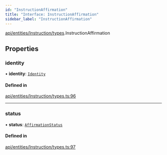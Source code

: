 ```yaml
---
id: "InstructionAffirmation"
title: "Interface: InstructionAffirmation"
sidebar_label: "InstructionAffirmation"
---
```


[api/entities/Instruction/types](../../../../../../modules/API/Entities/Instruction/Types/Types.md).InstructionAffirmation

## Properties

### identity

• **identity**: [`Identity`](../../../../../../classes/API/Entities/Identity/Identity.md)

#### Defined in

[api/entities/Instruction/types.ts:96](https://github.com/PolymeshAssociation/polymesh-sdk/blob/b55e63737/src/api/entities/Instruction/types.ts#L96)

___

### status

• **status**: [`AffirmationStatus`](../../../../../../enums/API/Entities/Instruction/Types/AffirmationStatus/AffirmationStatus.md)

#### Defined in

[api/entities/Instruction/types.ts:97](https://github.com/PolymeshAssociation/polymesh-sdk/blob/b55e63737/src/api/entities/Instruction/types.ts#L97)
